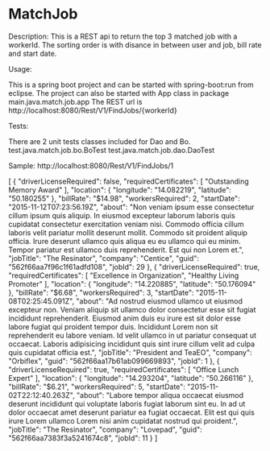 # MatchJob
Description: This is a REST api to return the top 3 matched job with a workerId.
The sorting order is with disance in between user and job, bill rate and start date. 

Usage:

This is a spring boot project and can be started with spring-boot:run from eclipse.
The project can also be started with App class in package main.java.match.job.app
The REST url is http://localhost:8080/Rest/V1/FindJobs/{workerId}


Tests:

There are 2 unit tests classes included for Dao and Bo.
test.java.match.job.bo.BoTest
test.java.match.job.dao.DaoTest

Sample:
http://localhost:8080/Rest/V1/FindJobs/1

[
  {
    "driverLicenseRequired": false,
    "requiredCertificates": [
      "Outstanding Memory Award"
    ],
    "location": {
      "longitude": "14.082219",
      "latitude": "50.180255"
    },
    "billRate": "$14.98",
    "workersRequired": 2,
    "startDate": "2015-11-12T07:23:56.19Z",
    "about": "Non veniam ipsum esse consectetur cillum ipsum quis aliquip. In eiusmod excepteur laborum laboris quis cupidatat consectetur exercitation veniam nisi. Commodo officia cillum laboris velit pariatur mollit deserunt mollit. Commodo sit proident aliquip officia. Irure deserunt ullamco quis aliqua eu eu ullamco qui eu minim. Tempor pariatur est ullamco duis reprehenderit. Est qui non Lorem et.",
    "jobTitle": "The Resinator",
    "company": "Centice",
    "guid": "562f66aa7f96c1f61adfd108",
    "jobId": 29
  },
  {
    "driverLicenseRequired": true,
    "requiredCertificates": [
      "Excellence in Organization",
      "Healthy Living Promoter"
    ],
    "location": {
      "longitude": "14.220885",
      "latitude": "50.176094"
    },
    "billRate": "$6.68",
    "workersRequired": 3,
    "startDate": "2015-11-08T02:25:45.091Z",
    "about": "Ad nostrud eiusmod ullamco ut eiusmod excepteur non. Veniam aliquip sit ullamco dolor consectetur esse sit fugiat incididunt reprehenderit. Eiusmod anim duis eu irure est sit dolor esse labore fugiat qui proident tempor duis. Incididunt Lorem non sit reprehenderit eu labore veniam. Id velit ullamco in ut pariatur consequat ut occaecat. Laboris adipisicing incididunt quis sint irure cillum velit ad culpa quis cupidatat officia est.",
    "jobTitle": "President and TeaEO",
    "company": "Orbiflex",
    "guid": "562f66aa17b61ab099669893",
    "jobId": 1
  },
  {
    "driverLicenseRequired": true,
    "requiredCertificates": [
      "Office Lunch Expert"
    ],
    "location": {
      "longitude": "14.293204",
      "latitude": "50.266116"
    },
    "billRate": "$6.21",
    "workersRequired": 5,
    "startDate": "2015-11-02T22:12:40.263Z",
    "about": "Labore tempor aliqua occaecat eiusmod deserunt incididunt qui voluptate laboris fugiat laborum sint eu. In ad ut dolor occaecat amet deserunt pariatur ea fugiat occaecat. Elit est qui quis irure Lorem ullamco Lorem nisi anim cupidatat nostrud qui proident.",
    "jobTitle": "The Resinator",
    "company": "Lovepad",
    "guid": "562f66aa7383f3a5241674c8",
    "jobId": 11
  }
]

